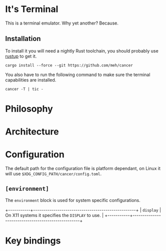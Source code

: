 It's Terminal
=============
This is a terminal emulator. Why yet another? Because.

Installation
------------
To install it you will need a nightly Rust toolchain, you should probably use
[rustup](http://rustup.rs) to get it.

```shell
cargo install --force --git https://github.com/meh/cancer
```

You also have to run the following command to make sure the terminal
capabilities are installed.

```shell
cancer -T | tic -
```

Philosophy
==========

Architecture
============

Configuration
=============
The default path for the configuration file is platform dependant, on Linux it
will use `$XDG_CONFIG_PATH/cancer/config.toml`.


`[environment]`
---------------
The `environment` block is used for system specific configurations.

+-----------+---------------------------------------------------+
| `display` | On X11 systems it specifies the `DISPLAY` to use. |
+-----------+---------------------------------------------------+

Key bindings
============
